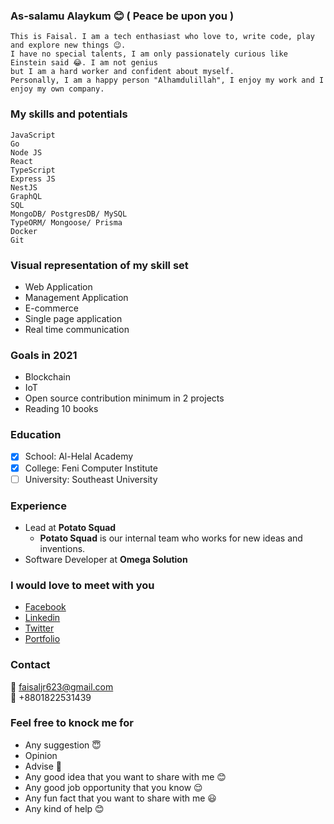 ### As-salamu Alaykum 😊 ( Peace be upon you )


```
This is Faisal. I am a tech enthasiast who love to, write code, play and explore new things 😉. 
I have no special talents, I am only passionately curious like Einstein said 😂. I am not genius 
but I am a hard worker and confident about myself. 
Personally, I am a happy person "Alhamdulillah", I enjoy my work and I enjoy my own company.
```

### My skills and potentials

  ```
  JavaScript
  Go
  Node JS 
  React 
  TypeScript 
  Express JS 
  NestJS
  GraphQL 
  SQL
  MongoDB/ PostgresDB/ MySQL
  TypeORM/ Mongoose/ Prisma
  Docker
  Git
  ```
  
  ### Visual representation of my skill set
  - Web Application
  - Management Application 
  - E-commerce 
  - Single page application
  - Real time communication
  
  
  
 ### Goals in 2021
 - Blockchain
 - IoT
 - Open source contribution minimum in 2 projects
 - Reading 10 books
  
  
 ### Education
  - [x] School: Al-Helal Academy
  - [x] College: Feni Computer Institute
  - [ ] University: Southeast University 

### Experience 
  - Lead at **Potato Squad**
     - **Potato Squad** is our internal team who works for new ideas and inventions.
  - Software Developer at **Omega Solution**
  
  
 ### I would love to meet with you
 - [Facebook](https://www.facebook.com/xfa1sal/)
 - [Linkedin](https://linkedin.com/in/shariarfaisal)
 - [Twitter](https://twitter.com/cyberjuncky)
 - [Portfolio](https://shariarfaisal.github.io) 


  ### Contact
   📧 faisaljr623@gmail.com <br />
   📱 +8801822531439 <br/>
  
  
  
 ### Feel free to knock me for
 - Any suggestion 😇
 - Opinion
 - Advise 🥰
 - Any good idea that you want to share with me 😊
 - Any good job opportunity that you know 😌 
 - Any fun fact that you want to share with me 😃
 - Any kind of help 😊

